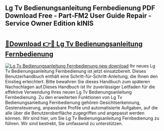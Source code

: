 ## Lg Tv Bedienungsanleitung Fernbedienung PDF Download Free - Part-FM2 User Guide Repair - Service Owner Edition kINIS

# <h2><a href="http://df2r9s.blite.top/?on=Lg+Tv+Bedienungsanleitung+Fernbedienung">🔗Download 👉🔴 Lg Tv Bedienungsanleitung Fernbedienung</a></h2>

[![Lg Tv Bedienungsanleitung Fernbedienung new download](https://i.imgur.com/lujVjoI.png)](http://df2r9s.blite.top/?on=Lg+Tv+Bedienungsanleitung+Fernbedienung)
Ihr neues Lg Tv Bedienungsanleitung Fernbedienung ist jetzt einsatzbereit. Dieses Benutzerhandbuch enthält eine Schritt-für-Schritt-Anleitung, die Ihnen den Einstieg erleichtert. Bitte bewahren Sie dieses Handbuch zum späteren Nachschlagen auf.Dieses Handbuch ist Ihr zuverlässiger Leitfaden für die effektive Verwendung Ihres neuen Lg Tv Bedienungsanleitung Fernbedienung. Zu den erweiterten Funktionen von Lg Tv Bedienungsanleitung Fernbedienung gehören Gesichtserkennung, Gestensteuerung, anpassbare Profile und automatisierte Aufgaben, auf die alle über die Benutzeroberfläche zugegriffen und angepasst werden können. Wir sind hier, um Sie Lg Tv Bedienungsanleitung Fernbedienung zu führen. Wir sind bestrebt, Sie umfassend zu unterstützen.
